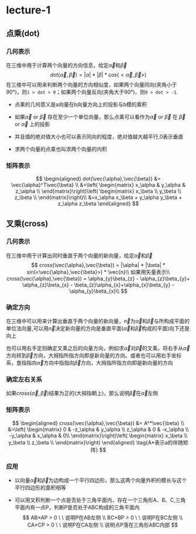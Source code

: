 # lecture-1

## 点乘(dot)

### 几何表示

在三维中用于计算两个向量的方向信息，给定$\vec{\alpha}$和$\vec{\beta}$
$$
dot(\vec{\alpha},\vec{\beta}) = |\alpha| * |\beta| * cos(<\vec{\alpha},\vec{\beta}>)
$$
在三维中可以用来判断两个向量的方向相似度，如果两个向量同向(夹角小于90°)，则`1 > dot > 0`；如果两个向量反向(夹角大于90°)，则`0 > dot > -1`.

+ 点乘的几何意义是a向量在b向量方向上的投影与b模的乘积

+ 如果$\vec{\alpha}$ or $\vec{\beta}$ 存在至少一个单位向量，那么点乘可以看作为$\vec{\alpha}$ or $\vec{\beta}$ 在 $\vec{\beta}$ or $\vec{\alpha}$ 上的投影

+ 并且值的绝对值大小也可以表示同向的程度，绝对值越大越平行,0表示垂直

+ 求两个向量的点乘也叫求两个向量的内积

### 矩阵表示

$$
\begin{aligned}
dot(\vec{\alpha},\vec{\beta}) &= \vec{\alpha}^T\vec{\beta} \\ 
							  &=\left(
 \begin{matrix}
 x_\alpha & y_\alpha & z_\alpha \\
 \end{matrix}\right)\left(
 \begin{matrix}
 x_\beta \\
 y_\beta \\
 z_\beta \\
 \end{matrix}\right)\\
 &=x_\alpha x_\beta + y_\alpha y_\beta + z_\alpha z_\beta
\end{aligned}
$$

## 叉乘(cross)

### 几何表示

在三维中用于计算出同时垂直于两个向量的新向量，给定$\vec{\alpha}$和$\vec{\beta}$
$$
cross(\vec{\alpha},\vec{\beta}) = |\alpha| * |\beta| * sin(<\vec{\alpha},\vec{\beta}>) * \vec{n}\\
如果用矢量表示\\
cross(\vec{\alpha},\vec{\beta}) = \alpha_{y}\beta_{z} - \alpha_{z}\beta_{y}+  \alpha_{z}\beta_{x} - \beta_{z}\alpha_{x}+\alpha_{x}\beta_{y} - \alpha_{y}\beta_{x}\\
$$

### 确定方向

在三维中可以用来计算出垂直于两个向量的新向量，$\vec{n}$为$\vec{\alpha}$和$\vec{\beta}$与所构成平面的单位法向量,可以用$\vec{n}$决定新向量的方向是垂直平面($\vec{\alpha}$和$\vec{\beta}$构成的平面)向下还是向上

也可以用右手定则确定叉乘之后的向量方向，例如求$\vec{\alpha}$对$\vec{\beta}$的叉乘，将右手从$\vec{\alpha}$方向转到$\vec{\beta}$方向，大拇指所指方向即是新向量的方向。或者也可以用右手坐标系，食指指向$\vec{\alpha}$方向中指指向$\vec{\beta}$方向，大拇指所指方向即是新向量的方向

### 确定左右关系

如果$cross(\vec{\alpha},\vec{\beta})$结果为正的(大拇指朝上)，那么说明$\vec{\beta}$在$\vec{\alpha}$左侧

### 矩阵表示

$$
\begin{aligned}
cross(\vec{\alpha},\vec{\beta}) &= A^*\vec{\beta} \\ 
							  &=\left(
 \begin{matrix}
0 & -z_\alpha & y_\alpha \\
z_\alpha & 0 & -x_\alpha \\
-y_\alpha & x_\alpha & 0\\
 \end{matrix}\right)\left(
 \begin{matrix}
 x_\beta \\
 y_\beta \\
 z_\beta \\
 \end{matrix}\right)
\end{aligned}
\tag{A*表示a的伴随矩阵}
$$



### 应用

+ 以向量$\vec{\alpha}$和$\vec{\beta}$为边构成一个平行四边形，那么这两个向量外积的模长与这个平行四边形的面积相等

+ 可以用叉积判断一个点是否处于三角平面内，存在一个三角形A、B、C,三角平面内有一点P，判断P是否处于ABC构成的三角平面内
  $$
  AB×AP > 0 \ \ 说明P在AB左侧 \\
  BC×BP > 0 \ \ 说明P在BC左侧 \\
  CA×CP > 0 \ \ 说明P在CA左侧 \\
  说明点P落在三角形ABC内部
  $$
  
  